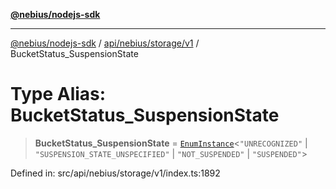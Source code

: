 [**@nebius/nodejs-sdk**](../../../../../README.md)

---

[@nebius/nodejs-sdk](../../../../../README.md) / [api/nebius/storage/v1](../README.md) / BucketStatus_SuspensionState

# Type Alias: BucketStatus_SuspensionState

> **BucketStatus_SuspensionState** = [`EnumInstance`](../../../../../runtime/protos/enum/type-aliases/EnumInstance.md)\<`"UNRECOGNIZED"` \| `"SUSPENSION_STATE_UNSPECIFIED"` \| `"NOT_SUSPENDED"` \| `"SUSPENDED"`\>

Defined in: src/api/nebius/storage/v1/index.ts:1892
